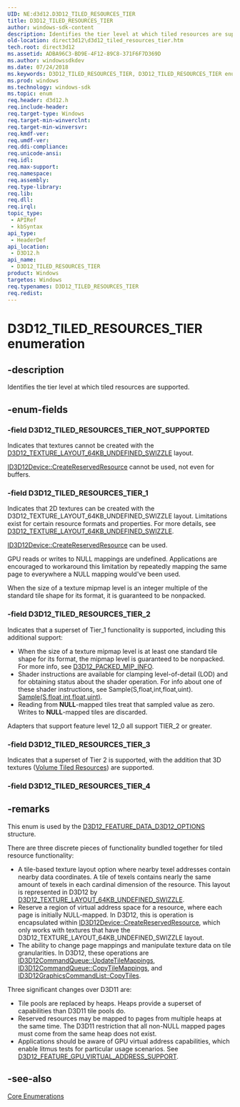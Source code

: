 ```yaml
---
UID: NE:d3d12.D3D12_TILED_RESOURCES_TIER
title: D3D12_TILED_RESOURCES_TIER
author: windows-sdk-content
description: Identifies the tier level at which tiled resources are supported.
old-location: direct3d12\d3d12_tiled_resources_tier.htm
tech.root: direct3d12
ms.assetid: ADBA96C3-BD9E-4F12-89C8-371F6F7D369D
ms.author: windowssdkdev
ms.date: 07/24/2018
ms.keywords: D3D12_TILED_RESOURCES_TIER, D3D12_TILED_RESOURCES_TIER enumeration, D3D12_TILED_RESOURCES_TIER_1, D3D12_TILED_RESOURCES_TIER_2, D3D12_TILED_RESOURCES_TIER_3, D3D12_TILED_RESOURCES_TIER_NOT_SUPPORTED, d3d12/D3D12_TILED_RESOURCES_TIER, d3d12/D3D12_TILED_RESOURCES_TIER_1, d3d12/D3D12_TILED_RESOURCES_TIER_2, d3d12/D3D12_TILED_RESOURCES_TIER_3, d3d12/D3D12_TILED_RESOURCES_TIER_NOT_SUPPORTED, direct3d12.d3d12_tiled_resources_tier
ms.prod: windows
ms.technology: windows-sdk
ms.topic: enum
req.header: d3d12.h
req.include-header: 
req.target-type: Windows
req.target-min-winverclnt: 
req.target-min-winversvr: 
req.kmdf-ver: 
req.umdf-ver: 
req.ddi-compliance: 
req.unicode-ansi: 
req.idl: 
req.max-support: 
req.namespace: 
req.assembly: 
req.type-library: 
req.lib: 
req.dll: 
req.irql: 
topic_type:
 - APIRef
 - kbSyntax
api_type:
 - HeaderDef
api_location:
 - D3D12.h
api_name:
 - D3D12_TILED_RESOURCES_TIER
product: Windows
targetos: Windows
req.typenames: D3D12_TILED_RESOURCES_TIER
req.redist: 
---
```


# D3D12_TILED_RESOURCES_TIER enumeration


## -description


Identifies the tier level at which tiled resources are supported.
        


## -enum-fields




### -field D3D12_TILED_RESOURCES_TIER_NOT_SUPPORTED

Indicates that textures cannot be created with the <a href="https://msdn.microsoft.com/1C61B658-9CA1-493C-8DBC-86313D0D302F">D3D12_TEXTURE_LAYOUT_64KB_UNDEFINED_SWIZZLE</a> layout.
            


<a href="https://msdn.microsoft.com/37E74129-1B5C-4997-A584-D7E9F92342EA">ID3D12Device::CreateReservedResource</a> cannot be used, not even for buffers.
            


### -field D3D12_TILED_RESOURCES_TIER_1

Indicates that 2D textures can be created with the D3D12_TEXTURE_LAYOUT_64KB_UNDEFINED_SWIZZLE layout.
              Limitations exist for certain resource formats and properties.
              For more details, see <a href="https://msdn.microsoft.com/1C61B658-9CA1-493C-8DBC-86313D0D302F">D3D12_TEXTURE_LAYOUT_64KB_UNDEFINED_SWIZZLE</a>.
            


<a href="https://msdn.microsoft.com/37E74129-1B5C-4997-A584-D7E9F92342EA">ID3D12Device::CreateReservedResource</a> can be used.
            

GPU reads or writes to NULL mappings are undefined.
              Applications are encouraged to workaround this limitation by repeatedly mapping the same page to everywhere a NULL mapping would've been used.
            

When the size of a texture mipmap level is an integer multiple of the standard tile shape for its format, it is guaranteed to be nonpacked.
            


### -field D3D12_TILED_RESOURCES_TIER_2

Indicates that a superset of Tier_1 functionality is supported, including this additional support:
            

<ul>
<li>When the size of a texture mipmap level is at least one standard tile shape for its format, the mipmap level is guaranteed to be nonpacked.
                For more info, see <a href="https://msdn.microsoft.com/B9231C70-A6FF-4660-90B8-04207D2FF762">D3D12_PACKED_MIP_INFO</a>.
              </li>
<li>Shader instructions are available for clamping level-of-detail (LOD) and for obtaining status about the shader operation.
                For info about one of these shader instructions, see Sample(S,float,int,float,uint).
                <a href="https://msdn.microsoft.com/1B9F48C4-DDB9-4547-B4AF-81A3ADA44C3F">Sample(S,float,int,float,uint)</a>.
              </li>
<li>Reading from <b>NULL</b>-mapped tiles treat that sampled value as zero.
                Writes to <b>NULL</b>-mapped tiles are discarded.
              </li>
</ul>
Adapters that support feature level 12_0 all support TIER_2 or greater.
            


### -field D3D12_TILED_RESOURCES_TIER_3

Indicates that a superset of Tier 2 is supported, with the addition that 3D textures (<a href="https://msdn.microsoft.com/F670D15D-BC0F-4F90-99C1-A35192FE8980">Volume Tiled Resources</a>) are supported.
          


### -field D3D12_TILED_RESOURCES_TIER_4




## -remarks



This enum is used by the <a href="https://msdn.microsoft.com/3193E3CC-C6CA-43D4-8D8C-41B7FCEE2BDF">D3D12_FEATURE_DATA_D3D12_OPTIONS</a> structure.
      

There are three discrete pieces of functionality bundled together for tiled resource functionality:
        

<ul>
<li>A tile-based texture layout option where nearby texel addresses contain nearby data coordinates.
            A tile of texels contains nearly the same amount of texels in each cardinal dimension of the resource.
            This layout is represented in D3D12 by <a href="https://msdn.microsoft.com/1C61B658-9CA1-493C-8DBC-86313D0D302F">D3D12_TEXTURE_LAYOUT_64KB_UNDEFINED_SWIZZLE</a>.
          </li>
<li>Reserve a region of virtual address space for a resource, where each page is initially NULL-mapped.
            In D3D12, this is operation is encapsulated within <a href="https://msdn.microsoft.com/37E74129-1B5C-4997-A584-D7E9F92342EA">ID3D12Device::CreateReservedResource</a>,
            which only works with textures that have the D3D12_TEXTURE_LAYOUT_64KB_UNDEFINED_SWIZZLE layout.
          </li>
<li>The ability to change page mappings and manipulate texture data on tile granularities.
            In D3D12, these operations are
            <a href="https://msdn.microsoft.com/en-us/library/Dn788641(v=VS.85).aspx">ID3D12CommandQueue::UpdateTileMappings</a>,
            <a href="https://msdn.microsoft.com/en-us/library/Dn788629(v=VS.85).aspx">ID3D12CommandQueue::CopyTileMappings</a>, and
            <a href="https://msdn.microsoft.com/en-us/library/Dn903865(v=VS.85).aspx">ID3D12GraphicsCommandList::CopyTiles</a>.
          </li>
</ul>
Three significant changes over D3D11 are:
        

<ul>
<li>Tile pools are replaced by heaps.
            Heaps provide a superset of capabilities than D3D11 tile pools do.
          </li>
<li>Reserved resources may be mapped to pages from multiple heaps at the same time.
            The D3D11 restriction that all non-NULL mapped pages must come from the same heap does not exist.
          </li>
<li>Applications should be aware of GPU virtual address capabilities, which enable litmus tests for particular usage scenarios.
            See <a href="https://msdn.microsoft.com/en-us/library/Dn770363(v=VS.85).aspx">D3D12_FEATURE_GPU_VIRTUAL_ADDRESS_SUPPORT</a>.
          </li>
</ul>



## -see-also




<a href="https://msdn.microsoft.com/en-us/library/Dn770455(v=VS.85).aspx">Core Enumerations</a>
 

 

